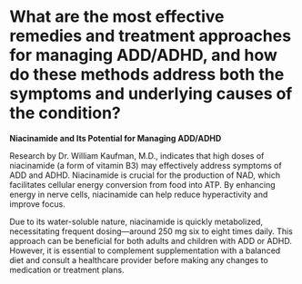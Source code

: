 # What are the most effective remedies and treatment approaches for managing ADD/ADHD, and how do these methods address both the symptoms and underlying causes of the condition?

**Niacinamide and Its Potential for Managing ADD/ADHD**

Research by Dr. William Kaufman, M.D., indicates that high doses of niacinamide (a form of vitamin B3) may effectively address symptoms of ADD and ADHD. Niacinamide is crucial for the production of NAD, which facilitates cellular energy conversion from food into ATP. By enhancing energy in nerve cells, niacinamide can help reduce hyperactivity and improve focus.

Due to its water-soluble nature, niacinamide is quickly metabolized, necessitating frequent dosing—around 250 mg six to eight times daily. This approach can be beneficial for both adults and children with ADD or ADHD. However, it is essential to complement supplementation with a balanced diet and consult a healthcare provider before making any changes to medication or treatment plans.